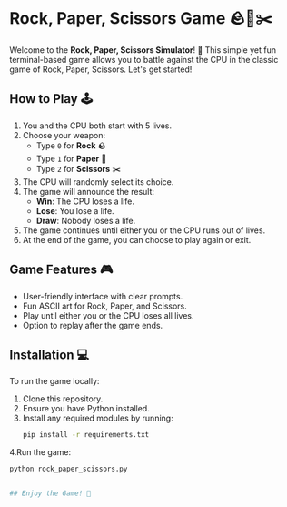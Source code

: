 # Rock, Paper, Scissors Game 🪨📄✂️

Welcome to the **Rock, Paper, Scissors Simulator**! 🎉 This simple yet fun terminal-based game allows you to battle against the CPU in the classic game of Rock, Paper, Scissors. Let's get started!

## How to Play 🕹️

1. You and the CPU both start with 5 lives.
2. Choose your weapon:
   - Type `0` for **Rock** 🪨
   - Type `1` for **Paper** 📄
   - Type `2` for **Scissors** ✂️
3. The CPU will randomly select its choice.
4. The game will announce the result:
   - **Win**: The CPU loses a life.
   - **Lose**: You lose a life.
   - **Draw**: Nobody loses a life.
5. The game continues until either you or the CPU runs out of lives.
6. At the end of the game, you can choose to play again or exit.

## Game Features 🎮

- User-friendly interface with clear prompts.
- Fun ASCII art for Rock, Paper, and Scissors.
- Play until either you or the CPU loses all lives.
- Option to replay after the game ends.

## Installation 💻

To run the game locally:
1. Clone this repository.
2. Ensure you have Python installed.
3. Install any required modules by running:
   ```bash
   pip install -r requirements.txt
4.Run the game:
  ```bash
  python rock_paper_scissors.py


## Enjoy the Game! 🎉

